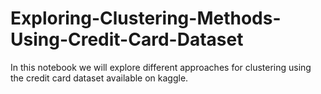 # Exploring-Clustering-Methods-Using-Credit-Card-Dataset
In this notebook we will explore different approaches for clustering using the credit card dataset available on kaggle. 
